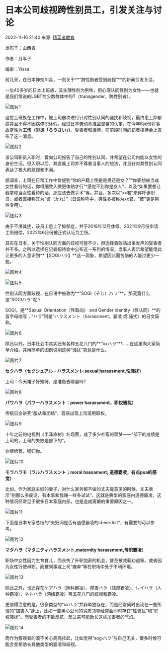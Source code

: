 # 日本公司歧视跨性别员工，引发关注与讨论

2022-11-16 21:40 来源: [精英者教育](https://www.sohu.com/?spm=smpc.content-abroad.content.1.1737533092122IbhRQNh)

发布于：山西省

作者：月半子

编审：Yissa

前几天，在日本神奈川县，一则关于**“跨性别者受到歧视”**的新闻引发关注。  

一位40多岁的日本上班族，其生理性别为男性，但心理认同性别为女性——也就是我们常说的LGBT性少数群体中的T（transgender，跨性别者）。

![图片1](//p8.itc.cn/q_70/images03/20221116/36c643991098442ea44dc794dff2e753.jpeg)

这位上班族在工作中，被上司屡次进行针对性别认同的骚扰和歧视，最终患上抑郁症并且不得不因病停职休假。经过日本劳动基准监督署的认定，在今年6月份将事故定性为**工伤（労災「ろうさい」）**。受害者和律师，在前段时间的记者招待会上宣布了这一消息。

![图片2](//p8.itc.cn/q_70/images03/20221116/1e63adf90edb43c6b3447feb9c1ba9ce.png)

该公司职员入职时，曾向公司报告了自己的性别认同，并希望在公司内能以女性的身份生活。但入职以后，其直属上司并不尊重当事人的想法，并且针对其性别认同表达了极大的歧视和不满。

据调查，上司在日常工作中曾提到“你的户籍上倒是是男还是女？”“你要想被当成女性看待的话，你得细致入微更体贴才行”“感觉不到你是女人”，以及”如果要想让我拿你当女性看待的话，那应该去做手术”等。并且，多次以“xx君”来称呼该职员，或者直接称其为“彼（かれ）”（日语称呼中，男性多被称为xx君，“彼”更是男性专用）。

![图片3](//p3.itc.cn/q_70/images03/20221116/2afbaa1f90d2482c9a626132cf4f1e00.png)

由于不堪其扰，该员工患上了抑郁症，并于2018年12月休假。2021年9月份申请工伤赔偿，2022年6月份被正式认证为工伤。

其实在日本，关于性别认同方面的歧视可能不少，但选择勇敢站出来发声的受害者并不多。之所以选择在记者招待会中公布这一系列的情况，当事人表示希望能借此让更多的人意识到**【SOGIハラ】**这一现象，希望因此而苦恼的人能过更少一些。

![图片4](//p0.itc.cn/q_70/images03/20221116/91b3c6873a7648f19e9c957fb9db7878.png)

![图片5](//p8.itc.cn/q_70/images03/20221116/a9aab17892c14d3e994ada4aa4390ae0.png)

性别认同方面歧视，在日语中被称为**“SOGI（そじ）ハラ”**。那究竟什么是“SOGIハラ”呢？

SOGI，是**Sexual Orientation（性取向） and Gender Identity（性认同）**的首字母缩写；“ハラ”则是“ハラスメント（harassment，霸凌 或 骚扰）的日文简称。

![图片6](//p7.itc.cn/q_70/images03/20221116/ebf912bdefea440ea423696c5273e6e4.jpeg)

除此以外，日本社会中其实还有各种五花八门的**“xxハラ”**……在这里向大家简单介绍，并用简单的图例说明这种“骚扰”究竟是什么。

![图片7](//p8.itc.cn/q_70/images03/20221116/a818d78e2baa45fba8023a4f5dde7ec2.jpeg)

**セクハラ（セクシュアル・ハラスメント:sexual harassment,性骚扰）**

上司：今天裙子好短呀，是准备去哪里吗?

![图片8](//p6.itc.cn/q_70/images03/20221116/677b1db2f43b400cbb740fb069eff9b2.jpeg)

**パワハラ（パワーハラスメント：power harassment，职权骚扰）**

传统日企讲究“服从和团结”，容易出现上司滥用职权。

![图片9](//p5.itc.cn/q_70/images03/20221116/a9cc81ef0610449d852157edd638cdd5.png)

十年之前的电视剧《半泽直树》名场面，成了多少社畜的噩梦——“部下的成绩是上司的，上司的失败是部下的”。

业绩给我，锅归你。

![图片10](//p9.itc.cn/q_70/images03/20221116/25d660e9e94e44c8bcbf6515dc0a1436.png)

**モラハラモ（ラルハラスメント；moral hassament; 道德霸凌，有点pua的感觉）**

比如，作为家庭主妇的妻子，对什么家务都不做的丈夫提意见的时候，丈夫表示“别那么多废话，有本事和我赚一样多试试”。这就是典型的家庭内道德霸凌，这种情况经常见于很多日本家庭内部，也是造成离婚的重要原因之一。

![图片11](//p7.itc.cn/q_70/images03/20221116/0cc77558150443f5b5d4e343caa3a3e6.jpeg)

下面是日本专家总结的“夫妇间是否有道德霸凌的check list”，有需要的可以参考。

![图片12](//p7.itc.cn/q_70/images03/20221116/3eff1a9368464979ba64301d9114ec27.png)

**マタハラ（マタニティハラスメント,maternity harassment,母职霸凌）**

职场中女性因为生育育儿，而丧失了升职加薪的机会，甚至被减薪劝退等。或者因为女性行使母职，而被同事或上司“嫌弃”等在职场中处于不利环境。

![图片13](//p4.itc.cn/q_70/images03/20221116/7366821abb2d44ac876d5d7849755e97.png)

除此之外，也还存在ケアハラ（照料霸凌）、障害ハラ（残障霸凌）、レイハラ（人种霸凌）、ネトハラ（网络霸凌）等五花八门的歧视和霸凌。

更值得注意的是，很多类型的“xxハラ”并非单独存在，而是经常同时出现在一些所谓的“加害人”身上，比如一些黑心公司的劣质领导经常会同时存在“性骚扰”和“职权骚扰”。而受害者的不敢反抗，反过来可能助长这些加害者的气焰。

![图片14](//p8.itc.cn/q_70/images03/20221116/3f53334bc1e04d96a7ba2ddeedf0b64a.jpeg)

而作为旁观者的漠不关心高高挂起，比如觉得“sogiハラ”与自己无关，很多时候可能会变相助长其他类型的霸凌和歧视。